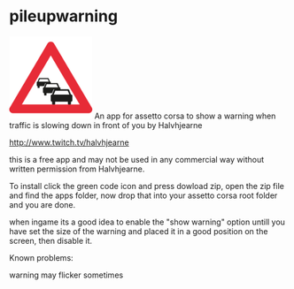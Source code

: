# pileupwarning

<img src="https://github.com/Halvhjearne/pileupwarning/blob/master/apps/lua/pileupwarning/pileup.png" title="tempscreenshot" width="150">
An app for assetto corsa to show a warning when traffic is slowing down in front of you by Halvhjearne

http://www.twitch.tv/halvhjearne

this is a free app and may not be used in any commercial way without written permission from Halvhjearne.

To install click the green code icon and press dowload zip, open the zip file and find the apps folder, now drop that into your assetto corsa root folder and you are done.

when ingame its a good idea to enable the "show warning" option untill you have set the size of the warning and placed it in a good position on the screen, then disable it.

Known problems: 

warning may flicker sometimes
